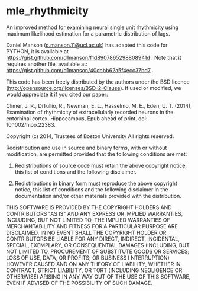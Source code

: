 mle_rhythmicity
================

An improved method for examining neural single unit rhythmicity using maximum 
likelihood estimation for a parametric distribution of lags.

Daniel Manson (d.manson.11@ucl.ac.uk) has adapted this code for PYTHON, it is
available at https://gist.github.com/d1manson/f1d8907865298808941d . Note that
it requires another file, available at: 
https://gist.github.com/d1manson/40cbbb62a5f4ecc37bd7 .

This code has been freely distributed by the authors under the BSD 
licence (http://opensource.org/licenses/BSD-2-Clause). If used or
modified, we would appreciate it if you cited our paper:

Climer, J. R., DiTullio, R., Newman, E. L., Hasselmo, M. E., Eden, U. T. 
(2014), Examination of rhythmicity of extracellularly recorded neurons in
the entorhinal cortex. Hippocampus, Epub ahead of print. doi:
10.1002/hipo.22383.

Copyright (c) 2014, Trustees of Boston University
All rights reserved.

Redistribution and use in source and binary forms, with or without 
modification, are permitted provided that the following conditions are met:

1. Redistributions of source code must retain the above copyright notice, 
this list of conditions and the following disclaimer.

2. Redistributions in binary form must reproduce the above copyright 
notice, this list of conditions and the following disclaimer in the 
documentation and/or other materials provided with the distribution.

THIS SOFTWARE IS PROVIDED BY THE COPYRIGHT HOLDERS AND CONTRIBUTORS "AS IS"
AND ANY EXPRESS OR IMPLIED WARRANTIES, INCLUDING, BUT NOT LIMITED TO, THE 
IMPLIED WARRANTIES OF MERCHANTABILITY AND FITNESS FOR A PARTICULAR PURPOSE 
ARE DISCLAIMED. IN NO EVENT SHALL THE COPYRIGHT HOLDER OR CONTRIBUTORS BE 
LIABLE FOR ANY DIRECT, INDIRECT, INCIDENTAL, SPECIAL, EXEMPLARY, OR 
CONSEQUENTIAL DAMAGES (INCLUDING, BUT NOT LIMITED TO, PROCUREMENT OF 
SUBSTITUTE GOODS OR SERVICES; LOSS OF USE, DATA, OR PROFITS; OR BUSINESS I
NTERRUPTION) HOWEVER CAUSED AND ON ANY THEORY OF LIABILITY, WHETHER IN 
CONTRACT, STRICT LIABILITY, OR TORT (INCLUDING NEGLIGENCE OR OTHERWISE) 
ARISING IN ANY WAY OUT OF THE USE OF THIS SOFTWARE, EVEN IF ADVISED OF THE 
POSSIBILITY OF SUCH DAMAGE.
